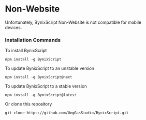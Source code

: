 # Non-Website
Unfortunately, BynixScript Non-Website is not compatible for mobile devices.

### Installation Commands
To install BynixScript
```
npm install -g BynixScript
```
To update BynixScript to an unstable version
```
npm install -g BynixScript@next
```
To update BynixScript to a stable version
```
npm install -g BynixScript@latest
```
Or clone this repository
```
git clone https://github.com/UngGasStudio/BynixScript.git
```
